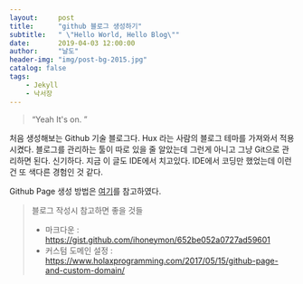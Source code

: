 ```yaml
---
layout:     post
title:      "github 블로그 생성하기"
subtitle:   " \"Hello World, Hello Blog\""
date:       2019-04-03 12:00:00
author:     "날도"
header-img: "img/post-bg-2015.jpg"
catalog: false
tags:
    - Jekyll
    - 낙서장
---
```


> “Yeah It's on. ”

처음 생성해보는 Github 기술 블로그다. Hux 라는 사람의 블로그 테마를 가져와서 적용시켰다. 블로그를 관리하는 툴이 따로 있을 줄 알았는데 
그런게 아니고 그냥 Git으로 관리하면 된다. 신기하다. 지금 이 글도 IDE에서 치고있다. IDE에서 코딩만 했었는데 이런건 또 색다른 경험인 것 같다.

Github Page 생성 방법은 [여기](http://blog.saltfactory.net/create-personal-web-site-using-with-github-pages/)를 참고하였다.

> 블로그 작성시 참고하면 좋을 것들<br>
> - 마크다운 : <https://gist.github.com/ihoneymon/652be052a0727ad59601><br>
> - 커스텀 도메인 설정 : <https://www.holaxprogramming.com/2017/05/15/github-page-and-custom-domain/>
